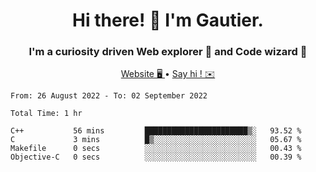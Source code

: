 <h1 align="center">Hi there! 👋 I'm Gautier.</h1>
<h3 align="center">I'm a curiosity driven Web explorer 🚀 and Code wizard 🧙</h3>

<p align="center">
  <a href="http://xisabla.pro">Website 🖥️ </a> •
  <a href="mailto:xisabla.dev@gmail.com">Say hi ! ✉️</a>
</p>

<!--START_SECTION:waka-->

```text
From: 26 August 2022 - To: 02 September 2022

Total Time: 1 hr

C++           56 mins         ███████████████████████▒░   93.52 %
C             3 mins          █▒░░░░░░░░░░░░░░░░░░░░░░░   05.67 %
Makefile      0 secs          ░░░░░░░░░░░░░░░░░░░░░░░░░   00.43 %
Objective-C   0 secs          ░░░░░░░░░░░░░░░░░░░░░░░░░   00.39 %
```

<!--END_SECTION:waka-->
